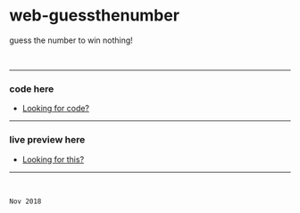 # web-guessthenumber
guess the number to win nothing!


</br>

---

 ### code here
  - [Looking for code?](guessthegame/)
  
----

 ### live preview here
  - [Looking for this?](https://space-hound.github.io/web-guessthegame/)

----

</br>

`Nov 2018`
